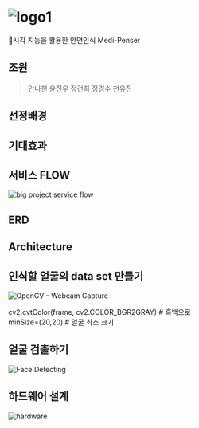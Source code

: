 # ![logo1](https://user-images.githubusercontent.com/90889155/163949077-046b55ab-af67-492c-8f95-049dd1aa39a3.png)

💊시각 지능을 활용한 안면인식 Medi-Penser
## 조원
> 안나현 윤진우 정건희 정경수 천유진

## 선정배경
## 기대효과
## 서비스 FLOW
![big project service flow](https://user-images.githubusercontent.com/42240751/164355370-c89f4473-6ac1-417b-819d-c72b85e32a00.jpg)
## ERD

## Architecture
## 인식할 얼굴의 data set 만들기
![OpenCV - Webcam Capture](https://user-images.githubusercontent.com/85106442/165012056-c7a9ad83-9ffe-43cf-88ca-be2a3c083576.jpg)   
   
cv2.cvtColor(frame, cv2.COLOR_BGR2GRAY) # 흑백으로   
minSize=(20,20) # 얼굴 최소 크기


## 얼굴 검출하기
![Face Detecting](https://user-images.githubusercontent.com/85106442/165013243-437f7427-19b0-4ddc-9dd8-322243a59449.png)

## 하드웨어 설계
![hardware](https://user-images.githubusercontent.com/85106442/166610878-f2529531-eca6-4b89-a5a7-d60b41e9e488.png)
